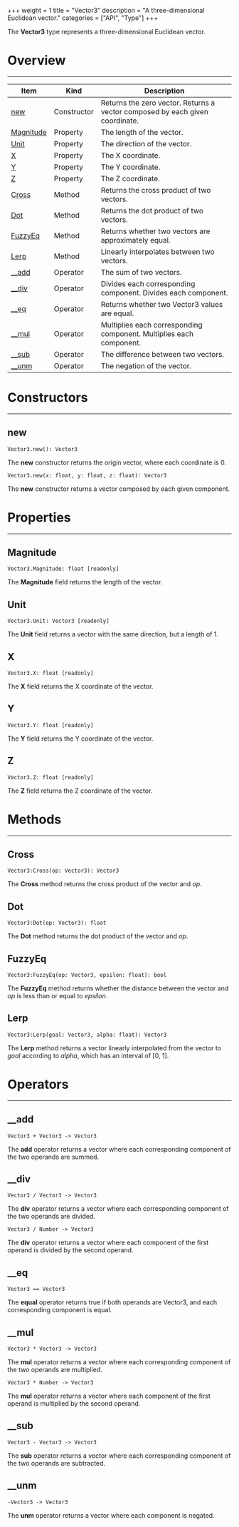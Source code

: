 +++
weight = 1
title = "Vector3"
description = "A three-dimensional Euclidean vector."
categories = ["API", "Type"]
+++

The **Vector3** type represents a three-dimensional Euclidean vector.

# Overview

----

<div class="api-list one two">

| Item | Kind | Description |
| --- | --- | --- |
| [new](#new) | Constructor | Returns the zero vector. Returns a vector composed by each given coordinate. |
| [Magnitude](#magnitude) | Property | The length of the vector. |
| [Unit](#unit) | Property | The direction of the vector. |
| [X](#x) | Property | The X coordinate. |
| [Y](#y) | Property | The Y coordinate. |
| [Z](#z) | Property | The Z coordinate. |
| [Cross](#cross) | Method | Returns the cross product of two vectors. |
| [Dot](#dot) | Method | Returns the dot product of two vectors. |
| [FuzzyEq](#fuzzyeq) | Method | Returns whether two vectors are approximately equal. |
| [Lerp](#lerp) | Method | Linearly interpolates between two vectors. |
| [\_\_add](#__add) | Operator | The sum of two vectors. |
| [\_\_div](#__div) | Operator | Divides each corresponding component. Divides each component. |
| [\_\_eq](#__eq) | Operator | Returns whether two Vector3 values are equal. |
| [\_\_mul](#__mul) | Operator | Multiplies each corresponding component. Multiplies each component. |
| [\_\_sub](#__sub) | Operator | The difference between two vectors. |
| [\_\_unm](#__unm) | Operator | The negation of the vector. |

</div>

# Constructors

----

## new

 `Vector3.new(): Vector3`

The **new** constructor returns the origin vector, where each coordinate
is 0.

 `Vector3.new(x: float, y: float, z: float): Vector3`

The **new** constructor returns a vector composed by each given
component.

# Properties

----

## Magnitude

 `Vector3.Magnitude: float [readonly]`

The **Magnitude** field returns the length of the vector.

## Unit

 `Vector3.Unit: Vector3 [readonly]`

The **Unit** field returns a vector with the same direction, but a length
of 1.

## X

 `Vector3.X: float [readonly]`

The **X** field returns the X coordinate of the vector.

## Y

 `Vector3.Y: float [readonly]`

The **Y** field returns the Y coordinate of the vector.

## Z

 `Vector3.Z: float [readonly]`

The **Z** field returns the Z coordinate of the vector.

# Methods

----

## Cross

 `Vector3:Cross(op: Vector3): Vector3`

The **Cross** method returns the cross product of the vector and
*op*.

## Dot

 `Vector3:Dot(op: Vector3): float`

The **Dot** method returns the dot product of the vector and
*op*.

## FuzzyEq

 `Vector3:FuzzyEq(op: Vector3, epsilon: float): bool`

The **FuzzyEq** method returns whether the distance between the vector and
*op* is less than or equal to *epsilon*.

## Lerp

 `Vector3:Lerp(goal: Vector3, alpha: float): Vector3`

The **Lerp** method returns a vector linearly interpolated from the vector
to *goal* according to *alpha*, which has an interval of \[0, 1\].

# Operators

----

## \_\_add

 `Vector3 + Vector3 -> Vector3`

The **add** operator returns a vector where each corresponding component
of the two operands are summed.

## \_\_div

 `Vector3 / Vector3 -> Vector3`

The **div** operator returns a vector where each corresponding component
of the two operands are divided.

 `Vector3 / Number -> Vector3`

The **div** operator returns a vector where each component of the first
operand is divided by the second operand.

## \_\_eq

 `Vector3 == Vector3`

The **equal** operator returns true if both operands are Vector3, and each
corresponding component is equal.

## \_\_mul

 `Vector3 * Vector3 -> Vector3`

The **mul** operator returns a vector where each corresponding component
of the two operands are multiplied.

 `Vector3 * Number -> Vector3`

The **mul** operator returns a vector where each component of the first
operand is multiplied by the second operand.

## \_\_sub

 `Vector3 - Vector3 -> Vector3`

The **sub** operator returns a vector where each corresponding component
of the two operands are subtracted.

## \_\_unm

 `-Vector3 -> Vector3`

The **unm** operator returns a vector where each component is negated.